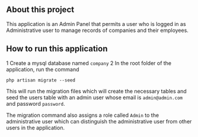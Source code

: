 ## About this project

This application is an Admin Panel that permits a user who is logged in as Administrative user to manage records of companies and their employees. 

## How to run this application

1 Create a mysql database named `company`
2 In the root folder of the application, run the command
```
php artisan migrate --seed
```
This will run the migration files which will create the necessary tables and seed the users table with an admin user whose email is `admin@admin.com` and password `password`.

The migration command also assigns a role called `Admin` to the administrative user which can distinguish the administrative user from other users in the application. 
